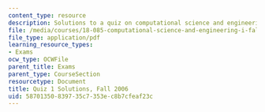 ```yaml
---
content_type: resource
description: Solutions to a quiz on computational science and engineering.
file: /media/courses/18-085-computational-science-and-engineering-i-fall-2008/58701350839735c7353ec8b7cfeaf23c_q1_sol_18085_f06.pdf
file_type: application/pdf
learning_resource_types:
- Exams
ocw_type: OCWFile
parent_title: Exams
parent_type: CourseSection
resourcetype: Document
title: Quiz 1 Solutions, Fall 2006
uid: 58701350-8397-35c7-353e-c8b7cfeaf23c
---
```

